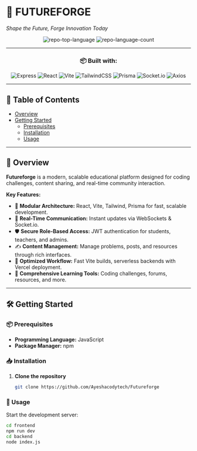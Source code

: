 # 🚀 FUTUREFORGE

*Shape the Future, Forge Innovation Today*

<div align="center">
  
![repo-top-language](https://img.shields.io/github/languages/top/Ayeshacodytech/Futureforge?style=flat&color=0080ff)
![repo-language-count](https://img.shields.io/github/languages/count/Ayeshacodytech/Futureforge?style=flat&color=0080ff)

---

### 📦 Built with:

![Express](https://img.shields.io/badge/Express-000000.svg?style=flat&logo=Express&logoColor=white)
![React](https://img.shields.io/badge/React-61DAFB.svg?style=flat&logo=React&logoColor=black)
![Vite](https://img.shields.io/badge/Vite-646CFF.svg?style=flat&logo=Vite&logoColor=white)
![TailwindCSS](https://img.shields.io/badge/TailwindCSS-38B2AC.svg?style=flat&logo=TailwindCSS&logoColor=white)
![Prisma](https://img.shields.io/badge/Prisma-2D3748.svg?style=flat&logo=Prisma&logoColor=white)
![Socket.io](https://img.shields.io/badge/Socket.io-010101.svg?style=flat&logo=socketdotio&logoColor=white)
![Axios](https://img.shields.io/badge/Axios-5A29E4.svg?style=flat&logo=Axios&logoColor=white)

</div>

---

## 📖 Table of Contents

- [Overview](#overview)
- [Getting Started](#getting-started)
  - [Prerequisites](#prerequisites)
  - [Installation](#installation)
  - [Usage](#usage)


---

## 📝 Overview

**Futureforge** is a modern, scalable educational platform designed for coding challenges, content sharing, and real-time community interaction.  

**Key Features:**

- 🧩 **Modular Architecture:** React, Vite, Tailwind, Prisma for fast, scalable development.
- 🔗 **Real-Time Communication:** Instant updates via WebSockets & Socket.io.
- 🛡️ **Secure Role-Based Access:** JWT authentication for students, teachers, and admins.
- ✍️ **Content Management:** Manage problems, posts, and resources through rich interfaces.
- 🚀 **Optimized Workflow:** Fast Vite builds, serverless backends with Vercel deployment.
- 🎯 **Comprehensive Learning Tools:** Coding challenges, forums, resources, and more.

---

## 🛠️ Getting Started

### 📦 Prerequisites

- **Programming Language:** JavaScript
- **Package Manager:** npm

### 📥 Installation

1. **Clone the repository**

   ```bash
   git clone https://github.com/Ayeshacodytech/Futureforge

### 🚀 Usage

Start the development server:

```bash
cd frontend
npm run dev
cd backend
node index.js
